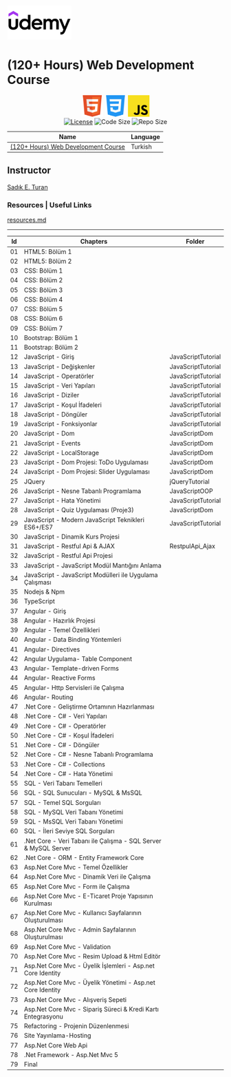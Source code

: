 <a href="https://www.udemy.com/">
<img width="150" alt="Udemy" src="https://raw.githubusercontent.com/iamruveyda/img/main/Logo/udemy2_logo.png" >
</a>



# (120+ Hours) Web Development Course

<div align="center">
    <a> <img height="50" title="HTML5" src="https://raw.githubusercontent.com/iamruveyda/img/a9f89176668abc1bcf4d4aa0e22e8370e66b1753/Languages%20and%20Tools/html5.svg"/></a>
    <a> <img height="50" title="CSS" src="https://raw.githubusercontent.com/iamruveyda/img/a9f89176668abc1bcf4d4aa0e22e8370e66b1753/Languages%20and%20Tools/css.svg"/></a>
    <a> <img height="50" title="JavaScript" src="https://raw.githubusercontent.com/iamruveyda/img/c0afbbf42cbb9e931984701107180cbea3d3c062/Languages%20and%20Tools/javascript.svg"/></a>
</div>

<div align="center">
   <a href="https://github.com/iamruveyda/Udemy-WebDevelopment/blob/main/LICENSE"><img alt="License" src="https://img.shields.io/github/license/iamruveyda/Udemy-WebDevelopment"></a>
   <a><img alt="Code Size" src="https://img.shields.io/github/languages/code-size/iamruveyda/Udemy-WebDevelopment"></a>
   <a><img alt="Repo Size" src="https://img.shields.io/github/repo-size/iamruveyda/Udemy-WebDevelopment"></a>
</div>


| Name                                                                                            | Language |
|-------------------------------------------------------------------------------------------------|----------|
| [(120+ Hours) Web Development Course](https://www.udemy.com/course/komple-web-developer-kursu/) | Turkish  |


## Instructor

 [Sadık E. Turan]()

### Resources | Useful Links

[resources.md](https://github.com/iamruveyda/Udemy-WebDevelopment/blob/main/resources.md)

<hr>

| Id | Chapters                                                        | Folder             |
|----|-----------------------------------------------------------------|--------------------|
| 01 | HTML5: Bölüm 1                                                  |                    |
| 02 | HTML5: Bölüm 2                                                  |                    |
| 03 | CSS: Bölüm 1                                                    |                    |
| 04 | CSS: Bölüm 2                                                    |                    |
| 05 | CSS: Bölüm 3                                                    |                    |
| 06 | CSS: Bölüm 4                                                    |                    |
| 07 | CSS: Bölüm 5                                                    |                    |
| 08 | CSS: Bölüm 6                                                    |                    |
| 09 | CSS: Bölüm 7                                                    |                    |
| 10 | Bootstrap: Bölüm 1                                              |                    |
| 11 | Bootstrap: Bölüm 2                                              |                    |
| 12 | JavaScript - Giriş                                              | JavaScriptTutorial |
| 13 | JavaScript - Değişkenler                                        | JavaScriptTutorial |
| 14 | JavaScript - Operatörler                                        | JavaScriptTutorial |
| 15 | JavaScript - Veri Yapıları                                      | JavaScriptTutorial |
| 16 | JavaScript - Diziler                                            | JavaScriptTutorial |
| 17 | JavaScript - Koşul İfadeleri                                    | JavaScriptTutorial |
| 18 | JavaScript - Döngüler                                           | JavaScriptTutorial |
| 19 | JavaScript - Fonksiyonlar                                       | JavaScriptTutorial |
| 20 | JavaScript - Dom                                                | JavaScriptDom      |
| 21 | JavaScript - Events                                             | JavaScriptDom      |
| 22 | JavaScript - LocalStorage                                       | JavaScriptDom      |
| 23 | JavaScript - Dom Projesi: ToDo Uygulaması                       | JavaScriptDom      |
| 24 | JavaScript - Dom Projesi: Slider Uygulaması                     | JavaScriptDom      |
| 25 | JQuery                                                          | jQueryTutorial     |
| 26 | JavaScript - Nesne Tabanlı Programlama                          | JavaScriptOOP      |
| 27 | JavaScript - Hata Yönetimi                                      | JavaScriptTutorial |
| 28 | JavaScript - Quiz Uygulaması (Proje3)                           | JavaScriptDom      |
| 29 | JavaScript - Modern JavaScript Teknikleri ES6+/ES7              | JavaScriptTutorial |
| 30 | JavaScript - Dinamik Kurs Projesi                               |                    |
| 31 | JavaScript - Restful Api & AJAX                                 | RestpulApi_Ajax    |
| 32 | JavaScript - Restful Api Projesi                                |                    |
| 33 | JavaScript - JavaScript Modül Mantığını Anlama                  |                    |
| 34 | JavaScript - JavaScript Modülleri ile Uygulama Çalışması        |                    |
| 35 | Nodejs & Npm                                                    |                    |
| 36 | TypeScript                                                      |                    |
| 37 | Angular - Giriş                                                 |                    |
| 38 | Angular - Hazırlık Projesi                                      |                    |
| 39 | Angular - Temel Özellikleri                                     |                    |
| 40 | Angular - Data Binding Yöntemleri                               |                    |
| 41 | Angular- Directives                                             |                    |
| 42 | Angular Uygulama- Table Component                               |                    |
| 43 | Angular- Template-driven Forms                                  |                    |
| 44 | Angular- Reactive Forms                                         |                    |
| 45 | Angular- Http Servisleri ile Çalışma                            |                    |
| 46 | Angular- Routing                                                |                    |
| 47 | .Net Core - Geliştirme Ortamının Hazırlanması                   |                    |
| 48 | .Net Core - C# - Veri Yapıları                                  |                    |
| 49 | .Net Core - C# - Operatörler                                    |                    |
| 50 | .Net Core - C# - Koşul İfadeleri                                |                    |
| 51 | .Net Core - C# - Döngüler                                       |                    |
| 52 | .Net Core - C# - Nesne Tabanlı Programlama                      |                    |
| 53 | .Net Core - C# - Collections                                    |                    |
| 54 | .Net Core - C# - Hata Yönetimi                                  |                    |
| 55 | SQL - Veri Tabanı Temelleri                                     |                    |
| 56 | SQL - SQL Sunucuları - MySQL & MsSQL                            |                    |
| 57 | SQL - Temel SQL Sorguları                                       |                    |
| 58 | SQL - MySQL Veri Tabanı Yönetimi                                |                    |
| 59 | SQL - MsSQL Veri Tabanı Yönetimi                                |                    |
| 60 | SQL - İleri Seviye SQL Sorguları                                |                    |
| 61 | .Net Core - Veri Tabanı ile Çalışma - SQL Server & MySQL Server |                    |
| 62 | .Net Core - ORM - Entity Framework Core                         |                    |
| 63 | Asp.Net Core Mvc - Temel Özellikler                             |                    |
| 64 | Asp.Net Core Mvc - Dinamik Veri ile Çalışma                     |                    |
| 65 | Asp.Net Core Mvc - Form ile Çalışma                             |                    |
| 66 | Asp.Net Core Mvc - E-Ticaret Proje Yapısının Kurulması          |                    |
| 67 | Asp.Net Core Mvc - Kullanıcı Sayfalarının Oluşturulması         |                    |
| 68 | Asp.Net Core Mvc - Admin Sayfalarının Oluşturulması             |                    |
| 69 | Asp.Net Core Mvc - Validation                                   |                    |
| 70 | Asp.Net Core Mvc - Resim Upload & Html Editör                   |                    |
| 71 | Asp.Net Core Mvc - Üyelik İşlemleri - Asp.net Core Identity     |                    |
| 72 | Asp.Net Core Mvc - Üyelik Yönetimi - Asp.net Core Identity      |                    |
| 73 | Asp.Net Core Mvc - Alışveriş Sepeti                             |                    |
| 74 | Asp.Net Core Mvc - Sipariş Süreci & Kredi Kartı Entegrasyonu    |                    |
| 75 | Refactoring - Projenin Düzenlenmesi                             |                    |
| 76 | Site Yayınlama-Hosting                                          |                    |
| 77 | Asp.Net Core Web Api                                            |                    |
| 78 | .Net Framework - Asp.Net Mvc 5                                  |                    |
| 79 | Final                                                           |                    |

